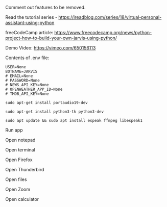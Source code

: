 Comment out features to be removed.



Read the tutorial series - https://ireadblog.com/series/18/virtual-personal-assistant-using-python

freeCodeCamp article: https://www.freecodecamp.org/news/python-project-how-to-build-your-own-jarvis-using-python/

Demo Video: https://vimeo.com/650156113

Contents of .env file:

```
USER=None
BOTNAME=JARVIS
# EMAIL=None
# PASSWORD=None
# NEWS_API_KEY=None
# OPENWEATHER_APP_ID=None
# TMDB_API_KEY=None
```

```sudo apt-get install portaudio19-dev```

```sudo apt-get install python3-tk python3-dev```

```sudo apt update && sudo apt install espeak ffmpeg libespeak1```



Run app

Open notepad

Open terminal

Open Firefox

Open Thunderbird

Open files

Open Zoom

Open calculator
